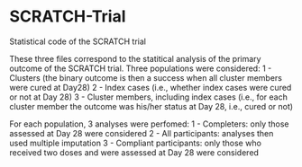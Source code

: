 # SCRATCH-Trial
Statistical code of the SCRATCH trial

These three files correspond to the statitical analysis of the primary outcome of the SCRATCH trial.
Three populations were considered:
1 - Clusters (the binary outcome is then a success when all cluster members were cured at Day28)
2 - Index cases (i.e., whether index cases were cured or not at Day 28)
3 - Cluster members, including index cases (i.e., for each cluster member the outcome was his/her status at Day 28, i.e., cured or not)

For each population, 3 analyses were perfomed:
1 - Completers: only those assessed at Day 28 were considered
2 - All participants: analyses then used multiple imputation
3 - Compliant participants: only those who received two doses and were assessed at Day 28 were considered
